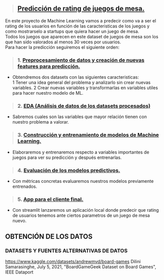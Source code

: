 >## [Predicción de rating de juegos de mesa.](https://github.com/Kuja182/Prediccion-rating-de-usuarios-de-juegos-de-mesa)
En este proyecto de Machine Learning vamos a predecir como va a ser el rating de los usuarios en función de las caracteristicas de los juegos y como mostrarselo a startups que quiera hacer un juego de mesa.  
Todos los juegos que aparecen en este dataset de juegos de mesa son los que han sido valorados al menos 30 veces por usuarios.    
Para hacer la predicción seguiremos el siguiente orden:  
> ### 1. [Preprocesamiento de datos y creación de nuevas features para predicción.](https://github.com/Kuja182/Prediccion-sobre-juegos-de-mesa/blob/main/notebooks/01_Preprocesamiento.ipynb)  
- Obtendremos dos datasets con las siguientes caracteristicas:  
  1 Tener una idea general del problema y analizarlo sin crear nuevas variables.
  2 Crear nuevas variables y transformarlas en variables utiles para hacer nuestro modelo de ML.  
> ### 2. [EDA (Análisis de datos de los datasets procesados)](https://github.com/Kuja182/Prediccion-sobre-juegos-de-mesa/blob/main/notebooks/02_EDA.ipynb)    
- Sabremos cuales son las variables que mayor relación tienen con nuestro problema a valorar.  
> ### 3. [Construcción y entrenamiento de modelos de Machine Learning.](https://github.com/Kuja182/Prediccion-sobre-juegos-de-mesa/blob/main/notebooks/03_Entrenamiento_Modelo.ipynb)       
- Elaboraremos y entrenaremos respecto a variables importantes de juegos para ver su predicción y después entrenarlas.  
> ### 4. [Evaluación de los modelos predictivos.](https://github.com/Kuja182/Prediccion-sobre-juegos-de-mesa/blob/main/notebooks/04_Evaluacion_Modelo.ipynb)    
- Con métricas concretas evaluaremos nuestros modelos previamente entrenados.  
> ### 5. [App para el cliente final.](https://github.com/Kuja182/Prediccion-sobre-juegos-de-mesa/tree/main/app)  
- Con streamlit lanzaremos un aplicación local donde predecir que rating de usuarios tenemos ante ciertos parametros de un juego de mesa nuevo.
## OBTENCIÓN DE LOS DATOS
### DATASETS Y FUENTES ALTERNATIVAS DE DATOS
https://www.kaggle.com/datasets/andrewmvd/board-games
Dilini Samarasinghe, July 5, 2021, "BoardGameGeek Dataset on Board Games", IEEE Dataport
